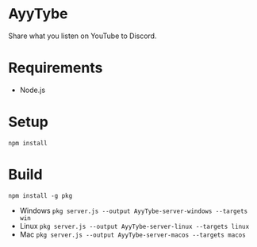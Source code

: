 # AyyTybe
Share what you listen on YouTube to Discord.

# Requirements
 - Node.js

# Setup
```npm install```

# Build
```npm install -g pkg```

 - Windows
 ```pkg server.js --output AyyTybe-server-windows --targets win```
 - Linux
 ```pkg server.js --output AyyTybe-server-linux --targets linux```
 - Mac
 ```pkg server.js --output AyyTybe-server-macos --targets macos```
